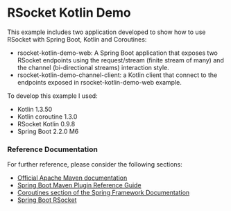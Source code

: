 # RSocket Kotlin Demo

This example includes two application developed to show how to use RSocket with Spring Boot, Kotlin and Coroutines:

* rsocket-kotlin-demo-web: A Spring Boot application that exposes two RSocket endpoints using the request/stream (finite stream of many) and the channel (bi-directional streams) interaction style.
* rsocket-kotlin-demo-channel-client: a Kotlin client that connect to the endpoints exposed in rsocket-kotlin-demo-web example.

To develop this example I used:

* Kotlin 1.3.50
* Kotlin coroutine 1.3.0
* RSocket Kotlin 0.9.8
* Spring Boot 2.2.0 M6

### Reference Documentation
For further reference, please consider the following sections:

* [Official Apache Maven documentation](https://maven.apache.org/guides/index.html)
* [Spring Boot Maven Plugin Reference Guide](https://docs.spring.io/spring-boot/docs/2.2.0.M6/maven-plugin/)
* [Coroutines section of the Spring Framework Documentation](https://docs.spring.io/spring/docs/5.2.0.RC2/spring-framework-reference/languages.html#coroutines)
* [Spring Boot RSocket](https://docs.spring.io/spring-boot/docs/2.2.0.M6/reference/htmlsingle/#boot-features-rsocket)
